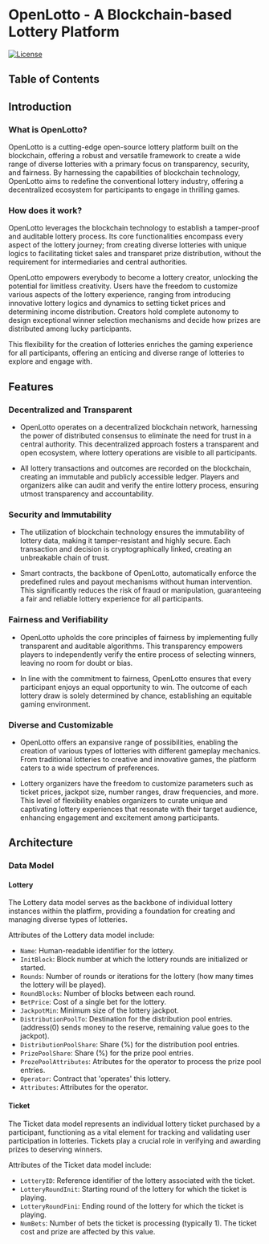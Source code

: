# OpenLotto - A Blockchain-based Lottery Platform

[![License](https://img.shields.io/badge/license-MIT-blue.svg)](https://opensource.org/licenses/MIT)

## Table of Contents

## Introduction

### What is OpenLotto?

OpenLotto is a cutting-edge open-source lottery platform built on the blockchain, offering a robust and versatile framework to create a wide range of diverse lotteries with a primary focus on transparency, security, and fairness. By harnessing the capabilities of blockchain technology, OpenLotto aims to redefine the conventional lottery industry, offering a decentralized ecosystem for participants to engage in thrilling games.

### How does it work?

OpenLotto leverages the blockchain technology to establish a tamper-proof and auditable lottery process. Its core functionalities encompass every aspect of the lottery journey; from creating diverse lotteries with unique logics to facilitating ticket sales and transparet prize distribution, without the requirement for intermediaries and central authorities.

OpenLotto empowers everybody to become a lottery creator, unlocking the potential for limitless creativity. Users have the freedom to customize various aspects of the lottery experience, ranging from introducing innovative lottery logics and dynamics to setting ticket prices and determining income distribution. Creators hold complete autonomy to design exceptional winner selection mechanisms and decide how prizes are distributed among lucky participants.

This flexibility for the creation of lotteries enriches the gaming experience for all participants, offering an enticing and diverse range of lotteries to explore and engage with.

## Features

### Decentralized and Transparent

- OpenLotto operates on a decentralized blockchain network, harnessing the power of distributed consensus to eliminate the need for trust in a central authority. This decentralized approach fosters a transparent and open ecosystem, where lottery operations are visible to all participants.

- All lottery transactions and outcomes are recorded on the blockchain, creating an immutable and publicly accessible ledger. Players and organizers alike can audit and verify the entire lottery process, ensuring utmost transparency and accountability.

### Security and Immutability

- The utilization of blockchain technology ensures the immutability of lottery data, making it tamper-resistant and highly secure. Each transaction and decision is cryptographically linked, creating an unbreakable chain of trust.

- Smart contracts, the backbone of OpenLotto, automatically enforce the predefined rules and payout mechanisms without human intervention. This significantly reduces the risk of fraud or manipulation, guaranteeing a fair and reliable lottery experience for all participants.

### Fairness and Verifiability

- OpenLotto upholds the core principles of fairness by implementing fully transparent and auditable algorithms. This transparency empowers players to independently verify the entire process of selecting winners, leaving no room for doubt or bias.

- In line with the commitment to fairness, OpenLotto ensures that every participant enjoys an equal opportunity to win. The outcome of each lottery draw is solely determined by chance, establishing an equitable gaming environment.

### Diverse and Customizable

- OpenLotto offers an expansive range of possibilities, enabling the creation of various types of lotteries with different gameplay mechanics. From traditional lotteries to creative and innovative games, the platform caters to a wide spectrum of preferences.

- Lottery organizers have the freedom to customize parameters such as ticket prices, jackpot size, number ranges, draw frequencies, and more. This level of flexibility enables organizers to curate unique and captivating lottery experiences that resonate with their target audience, enhancing engagement and excitement among participants.

## Architecture

### Data Model

#### Lottery

The Lottery data model serves as the backbone of individual lottery instances within the platfirm, providing a foundation for creating and managing diverse types of lotteries.

Attributes of the Lottery data model include:

- `Name`: Human-readable identifier for the lottery.
- `InitBlock`: Block number at which the lottery rounds are initialized or started.
- `Rounds`: Number of rounds or iterations for the lottery (how many times the lottery will be played).
- `RoundBlocks`: Number of blocks between each round.
- `BetPrice`: Cost of a single bet for the lottery.
- `JackpotMin`: Minimum size of the lottery jackpot.
- `DistributionPoolTo`: Destination for the distribution pool entries. (address(0) sends money to the reserve, remaining value goes to the jackpot).
- `DistributionPoolShare`: Share (%) for the distribution pool entries.
- `PrizePoolShare`: Share (%) for the prize pool entries.
- `ProzePoolAttributes`: Atributes for the operator to process the prize pool entries.
- `Operator`: Contract that 'operates' this lottery.
- `Attributes`: Attributes for the operator.

#### Ticket

The Ticket data model represents an individual lottery ticket purchased by a participant, functioning as a vital element for tracking and validating user participation in lotteries. Tickets play a crucial role in verifying and awarding prizes to deserving winners.

Attributes of the Ticket data model include:

- `LotteryID`: Reference identifier of the lottery associated with the ticket.
- `LotteryRoundInit`: Starting round of the lottery for which the ticket is playing.
- `LotteryRoundFini`: Ending round of the lottery for which the ticket is playing.
- `NumBets`: Number of bets the ticket is processing (typically 1). The ticket cost and prize are affected by this value.